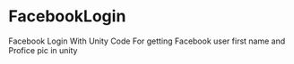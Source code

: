 # FacebookLogin
Facebook Login With Unity 
Code For getting Facebook user first name and Profice pic in unity
